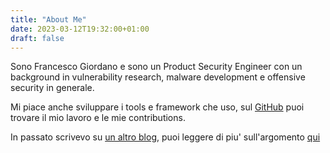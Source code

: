 ```yaml
---
title: "About Me"
date: 2023-03-12T19:32:00+01:00
draft: false
---
```


Sono Francesco Giordano e sono un Product Security Engineer con un background in vulnerability research, malware development e offensive security in generale.

Mi piace anche sviluppare i tools e framework che uso, sul [GitHub](https://github.com/himazawa) puoi trovare il mio lavoro e le mie contributions.

In passato scrivevo su [un altro blog](https://bsod.dev), puoi leggere di piu' sull'argomento [qui](/posts/it/long-time-no-see)